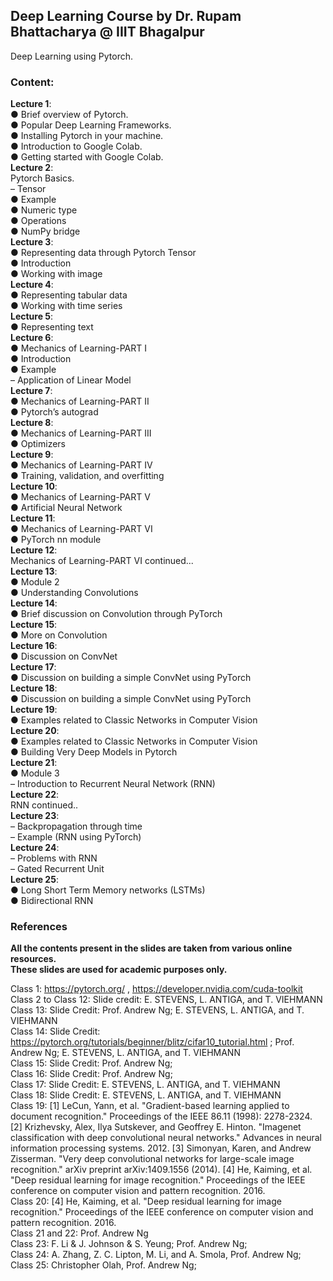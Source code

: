 ## Deep Learning Course by Dr. Rupam Bhattacharya @ IIIT Bhagalpur
Deep Learning using Pytorch.

### Content:
<strong>Lecture 1</strong>: </br>
● Brief overview of Pytorch. </br>
● Popular Deep Learning Frameworks. </br>
● Installing Pytorch in your machine. </br>
● Introduction to Google Colab. </br>
● Getting started with Google Colab. </br>
<strong>Lecture 2</strong>: </br>
Pytorch Basics. </br>
– Tensor </br>
● Example </br>
● Numeric type </br>
● Operations </br>
● NumPy bridge  </br>
<strong>Lecture 3</strong>: </br>
● Representing data through Pytorch Tensor </br>
● Introduction </br>
● Working with image </br>
<strong>Lecture 4</strong>: <br>
● Representing tabular data <br>
● Working with time series <br>
<strong>Lecture 5</strong>:  <br>
● Representing text <br>
<strong>Lecture 6</strong>: <br>
● Mechanics of Learning-PART I <br>
● Introduction<br>
● Example<br>
– Application of Linear Model<br>
<strong>Lecture 7</strong>: <br>
● Mechanics of Learning-PART II <br>
● Pytorch’s autograd <br>
<strong>Lecture 8</strong>: <br>
● Mechanics of Learning-PART III <br>
● Optimizers <br>
<strong>Lecture 9</strong>:<br>
● Mechanics of Learning-PART IV <br>
● Training, validation, and overfitting <br>
<strong>Lecture 10</strong>:<br>
● Mechanics of Learning-PART V <br>
● Artificial Neural Network <br>
<strong>Lecture 11</strong>:<br>
● Mechanics of Learning-PART VI<br>
● PyTorch nn module<br>
<strong>Lecture 12</strong>:<br>
Mechanics of Learning-PART VI continued... <br>
<strong>Lecture 13</strong>:<br>
● Module 2<br>
● Understanding Convolutions<br>
<strong>Lecture 14</strong>:<br>
● Brief discussion on Convolution through PyTorch<br>
<strong>Lecture 15</strong>:<br>
● More on Convolution<br>
<strong>Lecture 16</strong>:<br>
● Discussion on ConvNet<br>
<strong>Lecture 17</strong>:<br>
● Discussion on building a simple ConvNet using PyTorch<br>
<strong>Lecture 18</strong>:<br>
● Discussion on building a simple ConvNet using PyTorch<br>
<strong>Lecture 19</strong>:<br>
● Examples related to Classic Networks in Computer Vision<br>
<strong>Lecture 20</strong>:<br>
● Examples related to Classic Networks in Computer Vision<br>
● Building Very Deep Models in Pytorch<br>
<strong>Lecture 21</strong>:<br>
● Module 3<br>
– Introduction to Recurrent Neural Network (RNN) <br>
<strong>Lecture 22</strong>:<br>
RNN continued..<br>
<strong>Lecture 23</strong>:<br>
– Backpropagation through time<br>
– Example (RNN using PyTorch)<br>
<strong>Lecture 24</strong>:<br>
– Problems with RNN<br>
– Gated Recurrent Unit<br>
<strong>Lecture 25</strong>:<br>
● Long Short Term Memory networks (LSTMs)<br>
● Bidirectional RNN<br>

### References
<strong>All the contents present in the slides are taken from various online resources. </strong> </br>
<strong>These slides are used for academic purposes only. </strong> </br>

Class 1: https://pytorch.org/ , https://developer.nvidia.com/cuda-toolkit <br>
Class 2 to Class 12: Slide credit: E. STEVENS, L. ANTIGA, and T. VIEHMANN <br>
Class 13: Slide Credit: Prof. Andrew Ng; E. STEVENS, L. ANTIGA, and T. VIEHMANN <br>
Class 14: Slide Credit: https://pytorch.org/tutorials/beginner/blitz/cifar10_tutorial.html ; Prof. Andrew Ng; E. STEVENS, L. ANTIGA, and T. VIEHMANN <br>
Class 15: Slide Credit: Prof. Andrew Ng;  <br>
Class 16: Slide Credit: Prof. Andrew Ng;  <br>
Class 17: Slide Credit: E. STEVENS, L. ANTIGA, and T. VIEHMANN <br>
Class 18: Slide Credit: E. STEVENS, L. ANTIGA, and T. VIEHMANN <br>
Class 19: [1] LeCun, Yann, et al. "Gradient-based learning applied to document recognition." Proceedings of the IEEE 86.11 (1998): 2278-2324.
[2] Krizhevsky, Alex, Ilya Sutskever, and Geoffrey E. Hinton. "Imagenet classification with deep convolutional neural networks." Advances in neural information processing systems. 2012.
[3] Simonyan, Karen, and Andrew Zisserman. "Very deep convolutional networks for large-scale image recognition." arXiv preprint arXiv:1409.1556 (2014).
[4] He, Kaiming, et al. "Deep residual learning for image recognition." Proceedings of the IEEE conference on computer vision and pattern recognition. 2016. <br>
Class 20: [4] He, Kaiming, et al. "Deep residual learning for image recognition." Proceedings of the IEEE conference on computer vision and pattern recognition. 2016. <br>
Class 21 and 22: Prof. Andrew Ng<br>
Class 23: F. Li & J. Johnson & S. Yeung; Prof. Andrew Ng; <br>
Class 24: A. Zhang, Z. C. Lipton, M. Li, and A. Smola, Prof. Andrew Ng; <br>
Class 25: Christopher Olah, Prof. Andrew Ng; <br>
